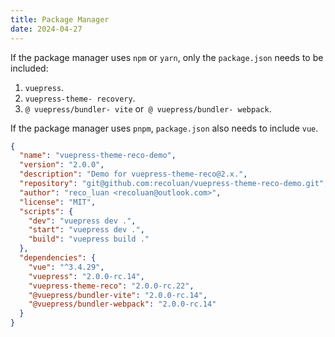 ```yaml
---
title: Package Manager
date: 2024-04-27
---
```


If the package manager uses `npm` or `yarn`, only the `package.json` needs to be included:
1. `vuepress`.
2. `vuepress-theme- recovery`.
3. `@ vuepress/bundler- vite` or` @ vuepress/bundler- webpack`.

If the package manager uses `pnpm`, `package.json` also needs to include `vue`.

```json
{
  "name": "vuepress-theme-reco-demo",
  "version": "2.0.0",
  "description": "Demo for vuepress-theme-reco@2.x.",
  "repository": "git@github.com:recoluan/vuepress-theme-reco-demo.git",
  "author": "reco_luan <recoluan@outlook.com>",
  "license": "MIT",
  "scripts": {
    "dev": "vuepress dev .",
    "start": "vuepress dev .",
    "build": "vuepress build ."
  },
  "dependencies": {
    "vue": "^3.4.29",
    "vuepress": "2.0.0-rc.14",
    "vuepress-theme-reco": "2.0.0-rc.22",
    "@vuepress/bundler-vite": "2.0.0-rc.14",
    "@vuepress/bundler-webpack": "2.0.0-rc.14"
  }
}
```
